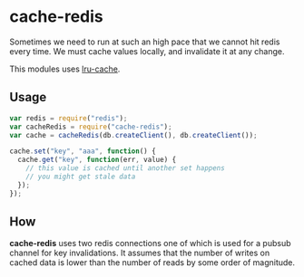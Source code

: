 cache-redis
===========

Sometimes we need to run at such an high pace that we cannot hit redis
every time. We must cache values locally, and invalidate it at any
change.

This modules uses [lru-cache](https://www.npmjs.org/package/lru-cache).

Usage
-----

```javascript
var redis = require("redis");
var cacheRedis = require("cache-redis");
var cache = cacheRedis(db.createClient(), db.createClient());

cache.set("key", "aaa", function() {
  cache.get("key", function(err, value) {
    // this value is cached until another set happens
    // you might get stale data
  });
});
```

How
---

__cache-redis__ uses two redis connections one of which is used for
a pubsub channel for key invalidations. It assumes that the number of
writes on cached data is lower than the number of reads by some order of
magnitude.

